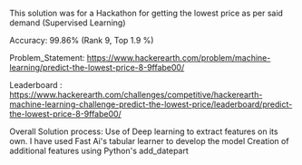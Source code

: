 This solution was for a Hackathon for getting the lowest price as per said demand (Supervised Learning)

Accuracy: 99.86% (Rank 9, Top 1.9 %)

Problem_Statement: https://www.hackerearth.com/problem/machine-learning/predict-the-lowest-price-8-9ffabe00/

Leaderboard : https://www.hackerearth.com/challenges/competitive/hackerearth-machine-learning-challenge-predict-the-lowest-price/leaderboard/predict-the-lowest-price-8-9ffabe00/

Overall Solution process:
Use of Deep learning to extract features on its own. I have used Fast Ai's tabular learner to develop the model
Creation of additional features using Python's add_datepart 
